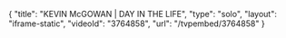 {
    "title": "KEVIN McGOWAN  |  DAY IN THE LIFE",
    "type": "solo",
    "layout": "iframe-static",
    "videoId": "3764858",
    "url": "\/tvpembed\/3764858"
}